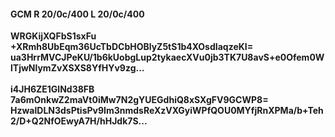 #### GCM R 20/0c/400 L 20/0c/400
**WRGKijXQFbS1sxFu**<br/>**+XRmh8UbEqm36UcTbDCbHOBlyZ5tS1b4XOsdIaqzeKI=**<br/>**ua3HrrMVCJPeKU/1b6kUobgLup2tykaecXVu0jb3TK7U8avS+e0Ofem0WlTjwNlymZvXSXS8YfHYv9zg...**<br/><br/>
**i4JH6ZE1GlNd38FB**<br/>**7a6mOnkwZ2maVt0iMw7N2gYUEGdhiQ8xSXgFV9GCWP8=**<br/>**HzwalDLN3dsPtisPv9Im3nmdsReXzVXGyiWPfQOU0MYfjRnXPMa/b+Teh2/D+Q2NfOEwyA7H/hHJdk7S...**